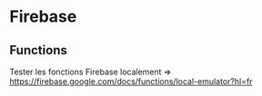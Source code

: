 
# Firebase

## Functions

Tester les fonctions Firebase localement => https://firebase.google.com/docs/functions/local-emulator?hl=fr
